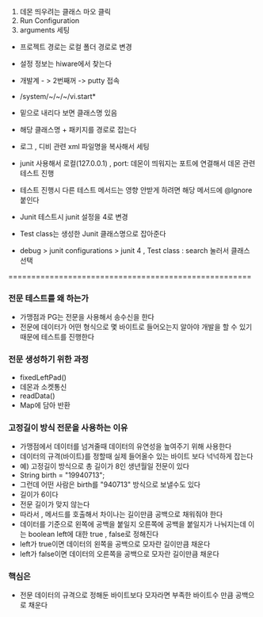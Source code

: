 1. 데몬 띄우려는 클래스 마오 클릭
2. Run Configuration
3. arguments 세팅
 + 프로젝트 경로는 로컬 폴더 경로로 변경
 + 설정 정보는 hiware에서 찾는다
 + 개발계 - > 2번째꺼 -> putty 접속
 + /system/~/~/~/vi.start*
 + 밑으로 내리다 보면 클래스명 있음
 + 해당 클래스명 + 패키지를 경로로 잡는다
 + 로그 , 디비 관련 xml 파일명을 복사해서 세팅
+  junit 사용해서 로컬(127.0.0.1) , port: 데몬이 띄워지는 포트에 연결해서 데몬 관련 테스트 진행
+ 테스트 진행시 다른 테스트 메서드는 영향 안받게 하려면 해당 메서드에 @Ignore 붙인다

+ Junit 테스트시 junit 설정을 4로 변경
+ Test class는 생성한 Junit 클래스명으로 잡아준다
+ debug > junit configurations > junit 4  , Test class : search 눌러서 클래스 선택

=====================================================

### 전문 테스트를 왜 하는가
+ 가맹점과 PG는 전문을 사용해서 송수신을 한다
+ 전문에 데이터가 어떤 형식으로 몇 바이트로 들어오는지 알아야 개발을 할 수 있기 때문에 테스트를 진행한다

### 전문 생성하기 위한 과정
+ fixedLeftPad()
+ 데몬과 소켓통신
+ readData()
+ Map에 담아 반환

### 고정길이 방식 전문을 사용하는 이유
+ 가맹점에서 데이터를 넘겨줄때 데이터의 유연성을 높여주기 위해 사용한다
+ 데이터의 규격(바이트)를 정할때 실제 들어올수 있는 바이트 보다 넉넉하게 잡는다
+ 예) 고정길이 방식으로 총 길이가 8인 생년월일 전문이 있다 
+ String birth = "19940713";
+ 그런데 어떤 사람은 birth를 "940713" 방식으로 보낼수도 있다
+ 길이가 6이다
+ 전문 길이가 맞지 않는다
+ 따라서 , 메서드를 호출해서 차이나는 길이만큼 공백으로 채워줘야 한다
+ 데이터를 기준으로 왼쪽에 공백을 붙일지 오른쪽에 공백을 붙일지가 나눠지는데 이는 boolean left에 대한 true , false로 정해진다
+ left가 true이면 데이터의 왼쪽을 공백으로 모자란 길이만큼 채운다
+ left가 false이면 데이터의 오른쪽을 공백으로 모자란 길이만큼 채운다

### 핵심은
+ 전문 데이터의 규격으로 정해둔 바이트보다 모자라면 부족한 바이트수 만큼 공백으로 채운다


